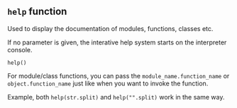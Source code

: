 ## `help` function 
Used to display the documentation of modules, functions, classes etc.

If no parameter is given, the interative help system starts on the interpreter console.
```
help()
```

For module/class functions, you can pass the `module_name.function_name` or `object.function_name` just like when you want to invoke the function.

Example, both `help(str.split)` and `help("".split)` work in the same way.
